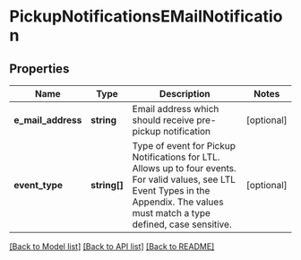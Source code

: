 # PickupNotificationsEMailNotification

## Properties
Name | Type | Description | Notes
------------ | ------------- | ------------- | -------------
**e_mail_address** | **string** | Email address which should receive pre-pickup notification | [optional] 
**event_type** | **string[]** | Type of event for Pickup Notifications for LTL. Allows up to four events. For valid values, see LTL Event Types in the Appendix.  The values must match a type defined, case sensitive. | [optional] 

[[Back to Model list]](../../README.md#documentation-for-models) [[Back to API list]](../../README.md#documentation-for-api-endpoints) [[Back to README]](../../README.md)

